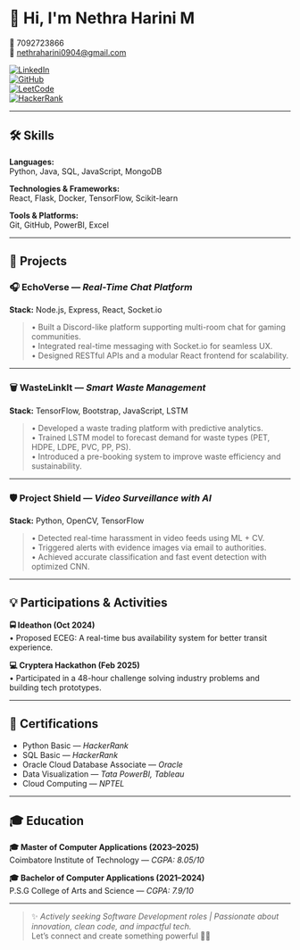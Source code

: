 # 👋 Hi, I'm Nethra Harini M

📱 7092723866  
📧 nethraharini0904@gmail.com  

[![LinkedIn](https://img.shields.io/badge/-LinkedIn-0077B5?style=flat&logo=linkedin&logoColor=white)](https://www.linkedin.com/in/nethra-harini-8b500024a/)  
[![GitHub](https://img.shields.io/badge/-GitHub-181717?style=flat&logo=github&logoColor=white)](https://github.com/nethraharini)  
[![LeetCode](https://img.shields.io/badge/-LeetCode-FFA116?style=flat&logo=leetcode&logoColor=black)](https://leetcode.com/u/nethra0904/)  
[![HackerRank](https://img.shields.io/badge/-HackerRank-2EC866?style=flat&logo=HackerRank&logoColor=white)](https://www.hackerrank.com/profile/nethraharini0904)  

---

## 🛠️ Skills

**Languages:**  
Python, Java, SQL, JavaScript, MongoDB  

**Technologies & Frameworks:**  
React, Flask, Docker, TensorFlow, Scikit-learn  

**Tools & Platforms:**  
Git, GitHub, PowerBI, Excel  

---

## 🚀 Projects

### 🎧 EchoVerse — *Real-Time Chat Platform*  
**Stack:** Node.js, Express, React, Socket.io  
> • Built a Discord-like platform supporting multi-room chat for gaming communities.  
> • Integrated real-time messaging with Socket.io for seamless UX.  
> • Designed RESTful APIs and a modular React frontend for scalability.

---

### 🗑 WasteLinkIt — *Smart Waste Management*  
**Stack:** TensorFlow, Bootstrap, JavaScript, LSTM  
> • Developed a waste trading platform with predictive analytics.  
> • Trained LSTM model to forecast demand for waste types (PET, HDPE, LDPE, PVC, PP, PS).  
> • Introduced a pre-booking system to improve waste efficiency and sustainability.

---

### 🛡 Project Shield — *Video Surveillance with AI*  
**Stack:** Python, OpenCV, TensorFlow  
> • Detected real-time harassment in video feeds using ML + CV.  
> • Triggered alerts with evidence images via email to authorities.  
> • Achieved accurate classification and fast event detection with optimized CNN.

---

## 💡 Participations & Activities

**🚍 Ideathon (Oct 2024)**  
• Proposed ECEG: A real-time bus availability system for better transit experience.  

**💻 Cryptera Hackathon (Feb 2025)**  
• Participated in a 48-hour challenge solving industry problems and building tech prototypes.  

---

## 📜 Certifications

- Python Basic — *HackerRank*  
- SQL Basic — *HackerRank*  
- Oracle Cloud Database Associate — *Oracle*  
- Data Visualization — *Tata PowerBI, Tableau*  
- Cloud Computing — *NPTEL*

---

## 🎓 Education

**🎓 Master of Computer Applications (2023–2025)**  
Coimbatore Institute of Technology — *CGPA: 8.05/10*

**🎓 Bachelor of Computer Applications (2021–2024)**  
P.S.G College of Arts and Science — *CGPA: 7.9/10*

---

> ✨ *Actively seeking Software Development roles | Passionate about innovation, clean code, and impactful tech.*  
> Let’s connect and create something powerful 💼🚀  
